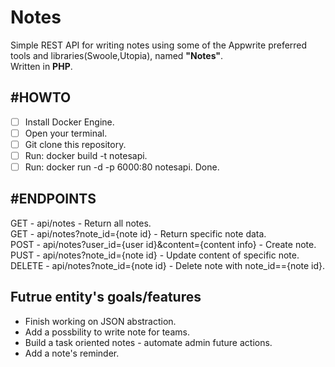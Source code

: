 # Notes
Simple REST API for writing notes using some of the Appwrite preferred tools and libraries(Swoole,Utopia), named **"Notes"**.<br/>
Written in **PHP**.


## #HOWTO
 - [ ] Install Docker Engine.
 - [ ] Open your terminal.
 - [ ] Git clone this repository.
 - [ ] Run: docker build -t notesapi.
 - [ ] Run: docker run -d -p 6000:80 notesapi.
 Done.
 
 ## #ENDPOINTS
 GET - api/notes - Return all notes.<br/>
 GET - api/notes?note_id={note id} - Return specific note data.<br/>
 POST - api/notes?user_id={user id}&content={content info} - Create note.<br/>
 PUST - api/notes?note_id={note id} - Update content of specific note.<br/>
 DELETE - api/notes?note_id={note id} - Delete note with note_id=={note id}. <br/>
 
 ## Futrue entity's goals/features
  * Finish working on JSON abstraction.
  * Add a possbility to write note for teams.
  * Build a task oriented notes - automate admin future actions.
  * Add a note's reminder.
  
  
  

